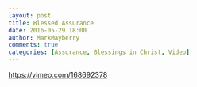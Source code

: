 ```yaml
---
layout: post
title: Blessed Assurance
date: 2016-05-29 18:00
author: MarkMayberry
comments: true
categories: [Assurance, Blessings in Christ, Video]
---
```

https://vimeo.com/168692378
